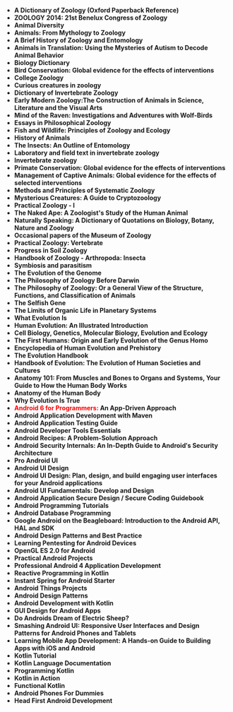 <ul>
                                <li><b><a target="_blank" href="https://github.com/manjunath5496/Scope-of-Android-Mobile-Application-Development-in-India/blob/master/and(1).pdf" style="text-decoration:none;">A Dictionary of Zoology (Oxford Paperback Reference) </a></b></li>
                                <li><b><a target="_blank" href="https://github.com/manjunath5496/Scope-of-Android-Mobile-Application-Development-in-India/blob/master/and(2).pdf" style="text-decoration:none;">ZOOLOGY 2014: 21st Benelux Congress of Zoology</a></b></li>
                                <li><b><a target="_blank" href="https://github.com/manjunath5496/Scope-of-Android-Mobile-Application-Development-in-India/blob/master/and(3).pdf" style="text-decoration:none;">Animal Diversity</a></b></li>
                               
<li><b><a target="_blank" href="https://github.com/manjunath5496/Scope-of-Android-Mobile-Application-Development-in-India/blob/master/and(4).pdf" style="text-decoration:none;">Animals: From Mythology to Zoology</a></b></li>
                                <li><b><a target="_blank" href="https://github.com/manjunath5496/Scope-of-Android-Mobile-Application-Development-in-India/blob/master/and(5).pdf" style="text-decoration:none;">A Brief History of  Zoology and Entomology </a></b></li>
                                
 <li><b><a target="_blank" href="https://github.com/manjunath5496/Scope-of-Android-Mobile-Application-Development-in-India/blob/master/and(6).pdf" style="text-decoration:none;">Animals in Translation: Using the Mysteries of Autism to Decode Animal Behavior</a></b></li>
                          
<li><b><a target="_blank" href="https://github.com/manjunath5496/Scope-of-Android-Mobile-Application-Development-in-India/blob/master/and(7).pdf" style="text-decoration:none;">Biology Dictionary</a></b></li>
                                <li><b><a target="_blank" href="https://github.com/manjunath5496/Scope-of-Android-Mobile-Application-Development-in-India/blob/master/and(8).pdf" style="text-decoration:none;">Bird Conservation: Global evidence for the effects of interventions</a></b></li>
                                <li><b><a target="_blank" href="https://github.com/manjunath5496/Scope-of-Android-Mobile-Application-Development-in-India/blob/master/and(9).pdf" style="text-decoration:none;">College Zoology</a></b></li>
     
<li><b><a target="_blank" href="https://github.com/manjunath5496/Scope-of-Android-Mobile-Application-Development-in-India/blob/master/and(11).pdf" style="text-decoration:none;">Curious creatures in zoology</a></b></li>
                                <li><b><a target="_blank" href="https://github.com/manjunath5496/Scope-of-Android-Mobile-Application-Development-in-India/blob/master/and(12).pdf" style="text-decoration:none;">Dictionary of Invertebrate Zoology</a></b></li>
 <li><b><a target="_blank" href="https://github.com/manjunath5496/Scope-of-Android-Mobile-Application-Development-in-India/blob/master/and(13).pdf" style="text-decoration:none;">Early Modern Zoology:The Construction of Animals in Science, Literature and the Visual Arts</a></b></li>  
 
<li><b><a target="_blank" href="https://github.com/manjunath5496/Scope-of-Android-Mobile-Application-Development-in-India/blob/master/and(14).pdf" style="text-decoration:none;">Mind of the Raven: Investigations and Adventures with Wolf-Birds </a></b></li>
                                <li><b><a target="_blank" href="https://github.com/manjunath5496/Scope-of-Android-Mobile-Application-Development-in-India/blob/master/and(15).pdf" style="text-decoration:none;">Essays in Philosophical Zoology</a></b></li>
                                <li><b><a target="_blank" href="https://github.com/manjunath5496/Scope-of-Android-Mobile-Application-Development-in-India/blob/master/and(16).pdf" style="text-decoration:none;">Fish and Wildlife: Principles of Zoology and Ecology</a></b></li>
                               
<li><b><a target="_blank" href="https://github.com/manjunath5496/Scope-of-Android-Mobile-Application-Development-in-India/blob/master/and(17).pdf" style="text-decoration:none;">History of Animals</a></b></li>
                                <li><b><a target="_blank" href="https://github.com/manjunath5496/Scope-of-Android-Mobile-Application-Development-in-India/blob/master/and(18).pdf" style="text-decoration:none;">The Insects: An Outline of Entomology </a></b></li>
                                
 <li><b><a target="_blank" href="https://github.com/manjunath5496/Scope-of-Android-Mobile-Application-Development-in-India/blob/master/and(19).pdf" style="text-decoration:none;"> Laboratory and field text in invertebrate zoology </a></b></li>
                          
<li><b><a target="_blank" href="https://github.com/manjunath5496/Scope-of-Android-Mobile-Application-Development-in-India/blob/master/and(20).pdf" style="text-decoration:none;">Invertebrate zoology </a></b></li>

<li><b><a target="_blank" href="https://github.com/manjunath5496/Scope-of-Android-Mobile-Application-Development-in-India/blob/master/and(21).pdf" style="text-decoration:none;">Primate Conservation: Global evidence for the effects of interventions </a></b></li>

<li><b><a target="_blank" href="https://github.com/manjunath5496/Scope-of-Android-Mobile-Application-Development-in-India/blob/master/and(22).pdf" style="text-decoration:none;">Management of Captive Animals: Global evidence for the effects of selected interventions</a></b></li>
                                <li><b><a target="_blank" href="https://github.com/manjunath5496/Scope-of-Android-Mobile-Application-Development-in-India/blob/master/and(23).pdf" style="text-decoration:none;">Methods and Principles of Systematic Zoology</a></b></li>
                               
<li><b><a target="_blank" href="https://github.com/manjunath5496/Scope-of-Android-Mobile-Application-Development-in-India/blob/master/and(24).pdf" style="text-decoration:none;">Mysterious Creatures: A Guide to Cryptozoology</a></b></li>
                                <li><b><a target="_blank" href="https://github.com/manjunath5496/Scope-of-Android-Mobile-Application-Development-in-India/blob/master/and(25).pdf" style="text-decoration:none;">Practical Zoology - I </a></b></li>
                                
 <li><b><a target="_blank" href="https://github.com/manjunath5496/Scope-of-Android-Mobile-Application-Development-in-India/blob/master/and(26).pdf" style="text-decoration:none;">The Naked Ape: A Zoologist's Study of the Human Animal </a></b></li>
                          
<li><b><a target="_blank" href="https://github.com/manjunath5496/Scope-of-Android-Mobile-Application-Development-in-India/blob/master/and(27).pdf" style="text-decoration:none;">Naturally Speaking: A Dictionary of Quotations on Biology, Botany, Nature and Zoology</a></b></li>

<li><b><a target="_blank" href="https://github.com/manjunath5496/Scope-of-Android-Mobile-Application-Development-in-India/blob/master/and(28).pdf" style="text-decoration:none;">Occasional papers of the Museum of Zoology</a></b></li>

<li><b><a target="_blank" href="https://github.com/manjunath5496/Scope-of-Android-Mobile-Application-Development-in-India/blob/master/and(29).rar" style="text-decoration:none;">Practical Zoology: Vertebrate</a></b></li>
                                <li><b><a target="_blank" href="https://github.com/manjunath5496/Scope-of-Android-Mobile-Application-Development-in-India/blob/master/and(30).rar" style="text-decoration:none;">Progress in Soil Zoology</a></b></li>
                               
<li><b><a target="_blank" href="https://github.com/manjunath5496/Scope-of-Android-Mobile-Application-Development-in-India/blob/master/and(31).pdf" style="text-decoration:none;">Handbook of Zoology - Arthropoda: Insecta</a></b></li>
                                <li><b><a target="_blank" href="https://github.com/manjunath5496/Scope-of-Android-Mobile-Application-Development-in-India/blob/master/and(32).pdf" style="text-decoration:none;"> Symbiosis and parasitism</a></b></li>
                                <li><b><a target="_blank" href="https://github.com/manjunath5496/Scope-of-Android-Mobile-Application-Development-in-India/blob/master/and(33).pdf" style="text-decoration:none;">The Evolution
of the Genome</a></b></li>
 <li><b><a target="_blank" href="https://github.com/manjunath5496/Scope-of-Android-Mobile-Application-Development-in-India/blob/master/and(34).pdf" style="text-decoration:none;">The Philosophy of Zoology Before Darwin</a></b></li>  
 
<li><b><a target="_blank" href="https://github.com/manjunath5496/Scope-of-Android-Mobile-Application-Development-in-India/blob/master/and(35).pdf" style="text-decoration:none;">The Philosophy of Zoology: Or a General View of the Structure, Functions,
and Classification of Animals </a></b></li>
                                <li><b><a target="_blank" href="https://github.com/manjunath5496/Scope-of-Android-Mobile-Application-Development-in-India/blob/master/and(36).pdf" style="text-decoration:none;">The Selfish Gene</a></b></li>
                                <li><b><a target="_blank" href="https://github.com/manjunath5496/Scope-of-Android-Mobile-Application-Development-in-India/blob/master/and(37).pdf" style="text-decoration:none;">The Limits of Organic Life
in Planetary Systems</a></b></li>
                               
<li><b><a target="_blank" href="https://github.com/manjunath5496/Scope-of-Android-Mobile-Application-Development-in-India/blob/master/and(38).pdf" style="text-decoration:none;">What Evolution Is</a></b></li>

 
<li><b><a target="_blank" href="https://github.com/manjunath5496/Scope-of-Android-Mobile-Application-Development-in-India/blob/master/and(39).pdf" style="text-decoration:none;">Human Evolution: An Illustrated Introduction</a></b></li>
                                <li><b><a target="_blank" href="https://github.com/manjunath5496/Scope-of-Android-Mobile-Application-Development-in-India/blob/master/and(40).pdf" style="text-decoration:none;">Cell Biology, Genetics, Molecular Biology, Evolution and Ecology</a></b></li>
                                <li><b><a target="_blank" href="https://github.com/manjunath5496/Scope-of-Android-Mobile-Application-Development-in-India/blob/master/and(41).pdf" style="text-decoration:none;">The First Humans: Origin and Early Evolution of the Genus Homo</a></b></li>
 
<li><b><a target="_blank" href="https://github.com/manjunath5496/Scope-of-Android-Mobile-Application-Development-in-India/blob/master/and(42).pdf" style="text-decoration:none;">Encyclopedia of Human Evolution and
Prehistory</a></b></li>
                                <li><b><a target="_blank" href="https://github.com/manjunath5496/Scope-of-Android-Mobile-Application-Development-in-India/blob/master/and(43).pdf" style="text-decoration:none;">The Evolution Handbook</a></b></li>
                                <li><b><a target="_blank" href="https://github.com/manjunath5496/Scope-of-Android-Mobile-Application-Development-in-India/blob/master/and(44).pdf" style="text-decoration:none;">Handbook of Evolution: The Evolution of Human Societies and Cultures</a></b></li> 
 
 <li><b><a target="_blank" href="https://github.com/manjunath5496/Scope-of-Android-Mobile-Application-Development-in-India/blob/master/and(45).pdf" style="text-decoration:none;">Anatomy 101: From Muscles and Bones to Organs and Systems, Your Guide to How the Human Body Works</a></b></li>
 
<li><b><a target="_blank" href="https://github.com/manjunath5496/Scope-of-Android-Mobile-Application-Development-in-India/blob/master/and(46).pdf" style="text-decoration:none;">Anatomy of the Human Body</a></b></li>
                                <li><b><a target="_blank" href="https://github.com/manjunath5496/Scope-of-Android-Mobile-Application-Development-in-India/blob/master/and(47).pdf" style="text-decoration:none;">Why Evolution Is True</a></b></li>
                                <li><b><a target="_blank" href="https://github.com/manjunath5496/Scope-of-Android-Mobile-Application-Development-in-India/blob/master/and(48).pdf" style="text-decoration:none;"><span style ="color:red">Android 6 for Programmers:</span> An App-Driven Approach</a></b></li> 
 
  <li><b><a target="_blank" href="https://github.com/manjunath5496/Scope-of-Android-Mobile-Application-Development-in-India/blob/master/and(49).pdf" style="text-decoration:none;">Android Application Development with Maven</a></b></li>
 
<li><b><a target="_blank" href="https://github.com/manjunath5496/Scope-of-Android-Mobile-Application-Development-in-India/blob/master/and(50).pdf" style="text-decoration:none;">Android Application Testing Guide</a></b></li>
                                <li><b><a target="_blank" href="https://github.com/manjunath5496/Scope-of-Android-Mobile-Application-Development-in-India/blob/master/and(51).pdf" style="text-decoration:none;">Android Developer Tools Essentials</a></b></li>
                                <li><b><a target="_blank" href="https://github.com/manjunath5496/Scope-of-Android-Mobile-Application-Development-in-India/blob/master/and(52).pdf" style="text-decoration:none;">Android Recipes: A Problem-Solution Approach</a></b></li> 
 
<li><b><a target="_blank" href="https://github.com/manjunath5496/Scope-of-Android-Mobile-Application-Development-in-India/blob/master/and(53).pdf" style="text-decoration:none;">Android Security Internals: An In-Depth Guide to Android′s Security Architecture</a></b></li>
                                <li><b><a target="_blank" href="https://github.com/manjunath5496/Scope-of-Android-Mobile-Application-Development-in-India/blob/master/and(54).pdf" style="text-decoration:none;">Pro Android UI</a></b></li>
                                <li><b><a target="_blank" href="https://github.com/manjunath5496/Scope-of-Android-Mobile-Application-Development-in-India/blob/master/and(55).pdf" style="text-decoration:none;">Android UI Design</a></b></li> 
 
 
  
<li><b><a target="_blank" href="https://github.com/manjunath5496/Scope-of-Android-Mobile-Application-Development-in-India/blob/master/and(56).pdf" style="text-decoration:none;">Android UI Design: Plan, design, and build engaging user interfaces for your Android applications</a></b></li>
                                <li><b><a target="_blank" href="https://github.com/manjunath5496/Scope-of-Android-Mobile-Application-Development-in-India/blob/master/and(57).pdf" style="text-decoration:none;">Android UI Fundamentals: Develop and Design</a></b></li>
                                <li><b><a target="_blank" href="https://github.com/manjunath5496/Scope-of-Android-Mobile-Application-Development-in-India/blob/master/and(58).pdf" style="text-decoration:none;">Android Application Secure Design / Secure Coding Guidebook</a></b></li> 
 
<li><b><a target="_blank" href="https://github.com/manjunath5496/Scope-of-Android-Mobile-Application-Development-in-India/blob/master/and(59).pdf" style="text-decoration:none;">Android Programming Tutorials</a></b></li>
                                <li><b><a target="_blank" href="https://github.com/manjunath5496/Scope-of-Android-Mobile-Application-Development-in-India/blob/master/and(60).pdf" style="text-decoration:none;">Android Database Programming</a></b></li>
                                <li><b><a target="_blank" href="https://github.com/manjunath5496/Scope-of-Android-Mobile-Application-Development-in-India/blob/master/and(61).pdf" style="text-decoration:none;">Google Android on the Beagleboard: Introduction to the Android API, HAL and SDK</a></b></li> 
 
<li><b><a target="_blank" href="https://github.com/manjunath5496/Scope-of-Android-Mobile-Application-Development-in-India/blob/master/and(62).pdf" style="text-decoration:none;">Android Design Patterns and Best Practice</a></b></li>
                                <li><b><a target="_blank" href="https://github.com/manjunath5496/Scope-of-Android-Mobile-Application-Development-in-India/blob/master/and(63).pdf" style="text-decoration:none;">Learning Pentesting for Android Devices</a></b></li>
                                <li><b><a target="_blank" href="https://github.com/manjunath5496/Scope-of-Android-Mobile-Application-Development-in-India/blob/master/and(64).pdf" style="text-decoration:none;">OpenGL ES 2.0 for Android</a></b></li> 
 
  
<li><b><a target="_blank" href="https://github.com/manjunath5496/Scope-of-Android-Mobile-Application-Development-in-India/blob/master/and(65).pdf" style="text-decoration:none;">Practical Android Projects</a></b></li>
                                <li><b><a target="_blank" href="https://github.com/manjunath5496/Scope-of-Android-Mobile-Application-Development-in-India/blob/master/and(66).rar" style="text-decoration:none;">Professional Android 4 Application Development</a></b></li>
                                <li><b><a target="_blank" href="https://github.com/manjunath5496/Scope-of-Android-Mobile-Application-Development-in-India/blob/master/and(67).pdf" style="text-decoration:none;">Reactive Programming in Kotlin</a></b></li> 
 
<li><b><a target="_blank" href="https://github.com/manjunath5496/Scope-of-Android-Mobile-Application-Development-in-India/blob/master/and(68).pdf" style="text-decoration:none;">Instant Spring for Android Starter</a></b></li>
                                <li><b><a target="_blank" href="https://github.com/manjunath5496/Scope-of-Android-Mobile-Application-Development-in-India/blob/master/and(69).pdf" style="text-decoration:none;">Android Things Projects</a></b></li>
                                <li><b><a target="_blank" href="https://github.com/manjunath5496/Scope-of-Android-Mobile-Application-Development-in-India/blob/master/and(70).pdf" style="text-decoration:none;">Android Design Patterns</a></b></li>  
 
 <li><b><a target="_blank" href="https://github.com/manjunath5496/Scope-of-Android-Mobile-Application-Development-in-India/blob/master/and(71).pdf" style="text-decoration:none;">Android Development with Kotlin</a></b></li>
                                <li><b><a target="_blank" href="https://github.com/manjunath5496/Scope-of-Android-Mobile-Application-Development-in-India/blob/master/and(72).pdf" style="text-decoration:none;">GUI Design for Android Apps</a></b></li>
                                <li><b><a target="_blank" href="https://github.com/manjunath5496/Scope-of-Android-Mobile-Application-Development-in-India/blob/master/and(73).pdf" style="text-decoration:none;">Do Androids Dream of Electric Sheep?</a></b></li>                    
<li><b><a target="_blank" href="https://github.com/manjunath5496/Scope-of-Android-Mobile-Application-Development-in-India/blob/master/and(74).pdf" style="text-decoration:none;">Smashing Android UI: Responsive User Interfaces and Design Patterns for Android Phones and Tablets</a></b></li>
                                <li><b><a target="_blank" href="https://github.com/manjunath5496/Scope-of-Android-Mobile-Application-Development-in-India/blob/master/and(75).pdf" style="text-decoration:none;">Learning Mobile App Development: A Hands-on Guide to Building Apps with iOS and Android</a></b></li>                                                    
                                
 <li><b><a target="_blank" href="https://github.com/manjunath5496/Scope-of-Android-Mobile-Application-Development-in-India/blob/master/and(76).pdf" style="text-decoration:none;">Kotlin Tutorial</a></b></li>
                                <li><b><a target="_blank" href="https://github.com/manjunath5496/Scope-of-Android-Mobile-Application-Development-in-India/blob/master/and(77).pdf" style="text-decoration:none;">Kotlin Language Documentation</a></b></li>                      <li><b><a target="_blank" href="https://github.com/manjunath5496/Scope-of-Android-Mobile-Application-Development-in-India/blob/master/and(78).pdf" style="text-decoration:none;">Programming Kotlin</a></b></li>
                                <li><b><a target="_blank" href="https://github.com/manjunath5496/Scope-of-Android-Mobile-Application-Development-in-India/blob/master/and(79).pdf" style="text-decoration:none;">Kotlin in Action</a></b></li>                
                                 <li><b><a target="_blank" href="https://github.com/manjunath5496/Scope-of-Android-Mobile-Application-Development-in-India/blob/master/and(80).pdf" style="text-decoration:none;">Functional Kotlin</a></b></li> 
                                 <li><b><a target="_blank" href="https://github.com/manjunath5496/Scope-of-Android-Mobile-Application-Development-in-India/blob/master/and(38).rar" style="text-decoration:none;">Android Phones For Dummies</a></b></li>      
<li><b><a target="_blank" href="https://github.com/manjunath5496/Scope-of-Android-Mobile-Application-Development-in-India/blob/master/and(81).rar" style="text-decoration:none;">Head First Android Development</a></b></li> 

</ul>
